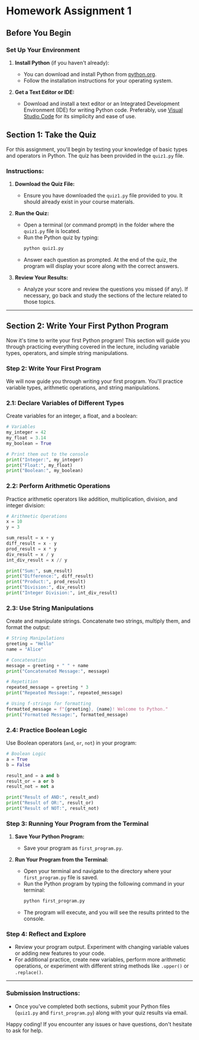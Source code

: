 # Homework Assignment 1

## Before You Begin

### Set Up Your Environment

1. **Install Python** (if you haven't already):

   - You can download and install Python from [python.org](https://www.python.org/downloads/).
   - Follow the installation instructions for your operating system.

2. **Get a Text Editor or IDE:**
   - Download and install a text editor or an Integrated Development Environment (IDE) for writing Python code. Preferably, use [Visual Studio Code](https://code.visualstudio.com/) for its simplicity and ease of use.

## Section 1: Take the Quiz

For this assignment, you'll begin by testing your knowledge of basic types and operators in Python. The quiz has been provided in the `quiz1.py` file.

### Instructions:

1. **Download the Quiz File:**

   - Ensure you have downloaded the `quiz1.py` file provided to you. It should already exist in your course materials.

2. **Run the Quiz:**

   - Open a terminal (or command prompt) in the folder where the `quiz1.py` file is located.
   - Run the Python quiz by typing:
     ```bash
     python quiz1.py
     ```
   - Answer each question as prompted. At the end of the quiz, the program will display your score along with the correct answers.

3. **Review Your Results:**
   - Analyze your score and review the questions you missed (if any). If necessary, go back and study the sections of the lecture related to those topics.

---

## Section 2: Write Your First Python Program

Now it's time to write your first Python program! This section will guide you through practicing everything covered in the lecture, including variable types, operators, and simple string manipulations.

### Step 2: Write Your First Program

We will now guide you through writing your first program. You'll practice variable types, arithmetic operations, and string manipulations.

### 2.1: Declare Variables of Different Types

Create variables for an integer, a float, and a boolean:

```python
# Variables
my_integer = 42
my_float = 3.14
my_boolean = True

# Print them out to the console
print("Integer:", my_integer)
print("Float:", my_float)
print("Boolean:", my_boolean)
```

### 2.2: Perform Arithmetic Operations

Practice arithmetic operators like addition, multiplication, division, and integer division:

```python
# Arithmetic Operations
x = 10
y = 3

sum_result = x + y
diff_result = x - y
prod_result = x * y
div_result = x / y
int_div_result = x // y

print("Sum:", sum_result)
print("Difference:", diff_result)
print("Product:", prod_result)
print("Division:", div_result)
print("Integer Division:", int_div_result)
```

### 2.3: Use String Manipulations

Create and manipulate strings. Concatenate two strings, multiply them, and format the output:

```python
# String Manipulations
greeting = "Hello"
name = "Alice"

# Concatenation
message = greeting + " " + name
print("Concatenated Message:", message)

# Repetition
repeated_message = greeting * 3
print("Repeated Message:", repeated_message)

# Using f-strings for formatting
formatted_message = f"{greeting}, {name}! Welcome to Python."
print("Formatted Message:", formatted_message)
```

### 2.4: Practice Boolean Logic

Use Boolean operators (`and`, `or`, `not`) in your program:

```python
# Boolean Logic
a = True
b = False

result_and = a and b
result_or = a or b
result_not = not a

print("Result of AND:", result_and)
print("Result of OR:", result_or)
print("Result of NOT:", result_not)
```

### Step 3: Running Your Program from the Terminal

1. **Save Your Python Program:**

   - Save your program as `first_program.py`.

2. **Run Your Program from the Terminal:**
   - Open your terminal and navigate to the directory where your `first_program.py` file is saved.
   - Run the Python program by typing the following command in your terminal:
     ```bash
     python first_program.py
     ```
   - The program will execute, and you will see the results printed to the console.

### Step 4: Reflect and Explore

- Review your program output. Experiment with changing variable values or adding new features to your code.
- For additional practice, create new variables, perform more arithmetic operations, or experiment with different string methods like `.upper()` or `.replace()`.

---

### Submission Instructions:

- Once you've completed both sections, submit your Python files (`quiz1.py` and `first_program.py`) along with your quiz results via email.

Happy coding! If you encounter any issues or have questions, don't hesitate to ask for help.

